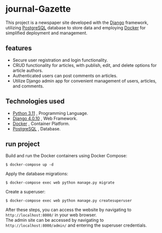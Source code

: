 # journal-Gazette

This project is a newspaper site developed with the [Django](https://github.com/django/django) framework, utilizing  [PostgreSQL](https://www.postgresql.org/)
database to store data and employing [Docker](https://www.docker.com/)  for simplified deployment and management.

## features

- Secure user registration and login functionality.
- CRUD functionality for articles, with publish, edit, and delete options for article authors.
- Authenticated users can post comments on articles.
- Utilize Django admin app for convenient management of users, articles, and comments.

## Technologies used

- [Python 3.11](https://www.python.org/) , Programming Language.
- [Django 4.0.10](https://docs.djangoproject.com/en/4.2/releases/4.0.10/) , Web Framework.
- [Docker](https://www.docker.com/) , Container Platform.
- [PostgreSQL](https://www.postgresql.org/) , Database.

## run project

Build and run the Docker containers using Docker Compose:

```shell
$ docker-compose up -d 
```

Apply the database migrations:

```shell
$ docker-compose exec web python manage.py migrate 
```

Create a superuser:

```shell
$ docker-compose exec web python manage.py createsuperuser 
```

After these steps, you can access the website by navigating to `http://localhost:8000/` in your web browser.   
The admin site can be accessed by navigating to `http://localhost:8000/admin/` and entering the superuser
credentials.